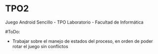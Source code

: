 # TPO2
Juego Android Sencillo - TPO Laboratorio - Facultad de Informática 

#ToDo:
<ul>
<li> Trabajar sobre el manejo de estados del proceso, en orden de poder rotar el juego sin conflictos</li>
</ul>
